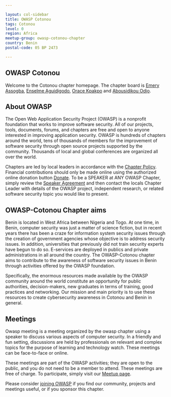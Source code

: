 ```yaml
---

layout: col-sidebar
title: OWASP Cotonou
tags: Cotonou 
level: 0
region: Africa
meetup-group: owasp-cotonou-chapter
country: Benin
postal-code: 05 BP 2473

---
```




OWASP Cotonou
-------------

Welcome to the Cotonou chapter homepage. The chapter board is <a href="mailto:emerykouassi.assogba@owasp.org">Emery Assogba</a>, <a href="mailto:enselmeanicet.aguidigodo@owasp.org">Enselme Aguidigodo</a>, <a href="mailto:orace.kpakpo@owasp.org">Orace Kpakpo</a> and <a href="mailto:abousidikou.odjo@owasp.org">Abousidikou Odjo</a>.

About OWASP
-----------

The Open Web Application Security Project (OWASP) is a nonprofit foundation that works to improve software security. All of our projects, tools, documents, forums, and chapters are free and open to anyone interested in improving application security. OWASP is hundreds of chapters around the world, tens of thousands of members for the improvement of software security through open source projects supported by the community. Thousands of local and global conferences are organized all over the world.

Chapters are led by local leaders in accordance with the [Chapter Policy](https://owasp.org/www-policy/). Financial contributions should only be made online using the authorized online donation button [Donate](/donate). To be a SPEAKER at ANY OWASP Chapter, simply review the [Speaker Agreement](https://owasp.org/www-policy/) and then contact the locals Chapter Leader with details of the OWASP project, independent research, or related software security topic you would like to present.

OWASP-Cotonou Chapter aims
--------------------------

Benin is located in West Africa between Nigeria and Togo. At one time, in Benin, computer security was just a matter of science fiction, but in recent years there has been a craze for information system security issues through the creation of government agencies whose objective is to address security issues. In addition, universities that previously did not train security experts have begun to do so. E-services are deployed  in publics and private  administrations in all around the country.
The OWASP-Cotonou chapter aims to contribute to the awareness of software security issues in Benin through activities offered by the OWASP foundation.

Specifically, the enormous resources made available by the OWASP community around the world constitute an opportunity for public authorities, decision-makers, new graduates in terms of training, good practices and networking. Our mission and main priority is to use these resources to create cybersecurity awareness in Cotonou and Benin in general.


Meetings
--------

Owasp meeting is a meeting organized by the owasp chapter using a speaker to discuss various aspects of computer security. In a friendly and fun setting, discussions are held by professionals on relevant and complex topics for the purpose of learning and technology watch. These meetings can be face-to-face or online.

These meetings are part of the OWASP activities; they are open to the public, and you do not need to be a member to attend. These meetings are free of charge. To participate, simply visit our [Meetup page]( http://www.meetup.com/OWASP-COTONOU).

Please consider [joining OWASP](https://owasp.org/membership/) if you find our community, projects and meetings useful, or if you sponsor this chapter.

